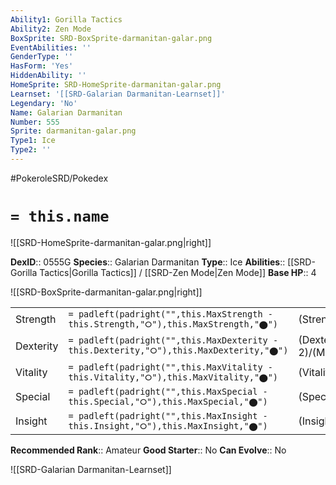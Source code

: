 ```yaml
---
Ability1: Gorilla Tactics
Ability2: Zen Mode
BoxSprite: SRD-BoxSprite-darmanitan-galar.png
EventAbilities: ''
GenderType: ''
HasForm: 'Yes'
HiddenAbility: ''
HomeSprite: SRD-HomeSprite-darmanitan-galar.png
Learnset: '[[SRD-Galarian Darmanitan-Learnset]]'
Legendary: 'No'
Name: Galarian Darmanitan
Number: 555
Sprite: darmanitan-galar.png
Type1: Ice
Type2: ''
---
```


#PokeroleSRD/Pokedex

# `= this.name`

![[SRD-HomeSprite-darmanitan-galar.png|right]]

**DexID**:: 0555G
**Species**:: Galarian Darmanitan
**Type**:: Ice
**Abilities**:: [[SRD-Gorilla Tactics|Gorilla Tactics]] / [[SRD-Zen Mode|Zen Mode]]
**Base HP**:: 4

![[SRD-BoxSprite-darmanitan-galar.png|right]]

|           |                                                                                        |                                          |
| --------- | -------------------------------------------------------------------------------------- | ---------------------------------------- |
| Strength  | `= padleft(padright("",this.MaxStrength - this.Strength,"⭘"),this.MaxStrength,"⬤")`    | (Strength::3)/(MaxStrength::6)   |
| Dexterity | `= padleft(padright("",this.MaxDexterity - this.Dexterity,"⭘"),this.MaxDexterity,"⬤")` | (Dexterity:: 2)/(MaxDexterity::4) |
| Vitality  | `= padleft(padright("",this.MaxVitality - this.Vitality,"⭘"),this.MaxVitality,"⬤")`    | (Vitality::3)/(MaxVitality::6)   |
| Special   | `= padleft(padright("",this.MaxSpecial - this.Special,"⭘"),this.MaxSpecial,"⬤")`       | (Special::1)/(MaxSpecial::3)     |
| Insight   | `= padleft(padright("",this.MaxInsight - this.Insight,"⭘"),this.MaxInsight,"⬤")`       | (Insight::2)/(MaxInsight::4)     |

**Recommended Rank**:: Amateur
**Good Starter**:: No
**Can Evolve**:: No

![[SRD-Galarian Darmanitan-Learnset]]